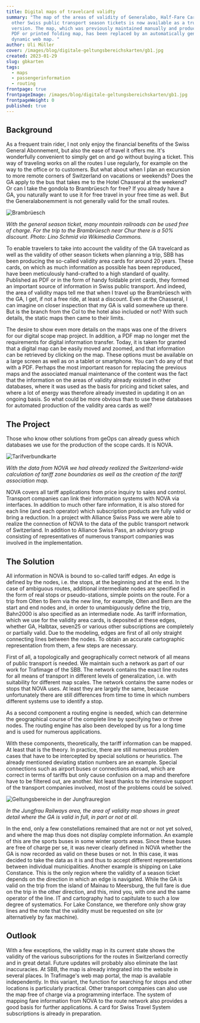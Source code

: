 ```yaml
---
title: Digital maps of travelcard validty
summary: "The map of the areas of validity of Generalabo, Half-Fare Card and
  other Swiss public transport season tickets is now available as a true digital
  version. The map, which was previously maintained manually and produced as a
  PDF or printed folding map, has been replaced by an automatically generated,
  dynamic web map. "
author: Uli Müller
cover: /images/blog/digitale-geltungsbereichskarten/gb1.jpg
created: 2023-01-29
slug: gbkarten
tags:
  - maps
  - passengerinformation
  - routing
frontpage: true
frontpageImage: /images/blog/digitale-geltungsbereichskarten/gb1.jpg
frontpageWeight: 0
published: true
---
```

## Background

As a frequent train rider, I not only enjoy the financial benefits of the Swiss General Abonnement, but also the ease of travel it offers me. It's wonderfully convenient to simply get on and go without buying a ticket. This way of traveling works on all the routes I use regularly, for example on the way to the office or to customers. But what about when I plan an excursion to more remote corners of Switzerland on vacations or weekends? Does the GA apply to the bus that takes me to the Hotel Chasseral at the weekend? Or can I take the gondola to Brambrüesch for free? If you already have a GA, you naturally want to use it for free travel in your free time as well. But the Generalabonemment is not generally valid for the small routes.

![Brambrüesch](/images/blog/digitale-geltungsbereichskarten/gb3.jpg)

*With the general season ticket, many mountain railroads can be used free of charge. For the trip to the Brambrüesch near Chur there is a 50% discount. Photo: Lino Schmid via Wikimedia Commons.*

To enable travelers to take into account the validity of the GA travelcard as well as the validity of other season tickets when planning a trip, SBB has been producing the so-called validity area cards for around 20 years. These cards, on which as much information as possible has been reproduced, have been meticulously hand-crafted to a high standard of quality. Published as PDF or in the form of handy foldable print cards, they formed an important source of information in Swiss public transport. And indeed, the area of validity maps tell me that when I travel up the Brambrüesch with the GA, I get, if not a free ride, at least a discount. Even at the Chasseral, I can imagine on closer inspection that my GA is valid somewhere up there. But is the branch from the Col to the hotel also included or not? With such details, the static maps then came to their limits.

The desire to show even more details on the maps was one of the drivers for our digital scope map project. In addition, a PDF map no longer met the requirements for digital information transfer. Today, it is taken for granted that a digital map can be easily moved and zoomed, and that information can be retrieved by clicking on the map. These options must be available on a large screen as well as on a tablet or smartphone. You can't do any of that with a PDF. Perhaps the most important reason for replacing the previous maps and the associated manual maintenance of the content was the fact that the information on the areas of validity already existed in other databases, where it was used as the basis for pricing and ticket sales, and where a lot of energy was therefore already invested in updating it on an ongoing basis. So what could be more obvious than to use these databases for automated production of the validity area cards as well?

## The Project

Those who know other solutions from geOps can already guess which databases we use for the production of the scope cards. It is NOVA.

![Tarifverbundkarte](/images/blog/digitale-geltungsbereichskarten/gb2.png)

*With the data from NOVA we had already realized the Switzerland-wide calculation of tariff zone boundaries as well as the creation of the tariff association map.*

NOVA covers all tariff applications from price inquiry to sales and control. Transport companies can link their information systems with NOVA via interfaces. In addition to much other fare information, it is also stored for each line (and each operator) which subscription products are fully valid or bring a reduction. In a project with Alliance Swiss Pass we were able to realize the connection of NOVA to the data of the public transport network of Switzerland. In addition to Alliance Swiss Pass, an advisory group consisting of representatives of numerous transport companies was involved in the implementation.

## The Solution

All information in NOVA is bound to so-called tariff edges. An edge is defined by the nodes, i.e. the stops, at the beginning and at the end. In the case of ambiguous routes, additional intermediate nodes are specified in the form of real stops or pseudo-stations, simple points on the route. For a trip from Olten to Bern via the new line, for example, Olten and Bern are the start and end nodes and, in order to unambiguously define the trip, Bahn2000 is also specified as an intermediate node. As tariff information, which we use for the validity area cards, is deposited at these edges, whether GA, Halbtax, seven25 or various other subscriptions are completely or partially valid. Due to the modeling, edges are first of all only straight connecting lines between the nodes. To obtain an accurate cartographic representation from them, a few steps are necessary. 


First of all, a topologically and geographically correct network of all means of public transport is needed. We maintain such a network as part of our work for Trafimage of the SBB. The network contains the exact line routes for all means of transport in different levels of generalization, i.e. with suitability for different map scales. The network contains the same nodes or stops that NOVA uses. At least they are largely the same, because unfortunately there are still differences from time to time in which numbers different systems use to identify a stop.


As a second component a routing engine is needed, which can determine the geographical course of the complete line by specifying two or three nodes. The routing engine has also been developed by us for a long time and is used for numerous applications.


With these components, theoretically, the tariff information can be mapped. At least that is the theory. In practice, there are still numerous problem cases that have to be intercepted by special solutions or heuristics. The already mentioned deviating station numbers are an example. Special connections such as airport buses or connections abroad, which are correct in terms of tariffs but only cause confusion on a map and therefore have to be filtered out, are another. Not least thanks to the intensive support of the transport companies involved, most of the problems could be solved.

![Geltungsbereiche in der Jungfrauregion](/images/blog/digitale-geltungsbereichskarten/gb1.jpg)

*In the Jungfrau Railways area, the area of validity map shows in great detail where the GA is valid in full, in part or not at all.*

In the end, only a few constellations remained that are not or not yet solved, and where the map thus does not display complete information. An example of this are the sports buses in some winter sports areas. Since these buses are free of charge per se, it was never clearly defined in NOVA whether the GA is now recorded as valid on these buses or not. In this case, it was decided to take the data as it is and thus to accept different representations between individual municipalities. Another example is shipping on Lake Constance. This is the only region where the validity of a season ticket depends on the direction in which an edge is navigated. While the GA is valid on the trip from the island of Mainau to Meersburg, the full fare is due on the trip in the other direction, and this, mind you, with one and the same operator of the line. IT and cartography had to capitulate to such a low degree of systematics. For Lake Constance, we therefore only show gray lines and the note that the validity must be requested on site (or alternatively by fax machine).

## Outlook

With a few exceptions, the validity map in its current state shows the validity of the various subscriptions for the routes in Switzerland correctly and in great detail. 
Future updates will probably also eliminate the last inaccuracies.  At SBB, the map is already integrated into the website in several places. In Trafimage's web map portal, the map is available independently. In this variant, the function for searching for stops and other locations is particularly practical. Other transport companies can also use the map free of charge via a programming interface. The system of mapping fare information from NOVA to the route network also provides a good basis for further applications. A card for Swiss Travel System subscriptions is already in preparation.